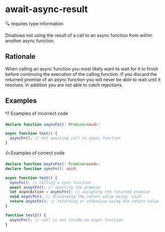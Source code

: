# await-async-result

:mag: requires type information

Disallows not using the result of a call to an async function from within another async function.

## Rationale

When calling an async function you most likely want to wait for it to finish before continuing the execution of the calling function. If you discard the returned promise of an async function you will never be able to wait until it resolves. In addition you are not able to catch rejections.

## Examples

:thumbsdown: Examples of incorrect code

```ts
declare function asyncFn(): Promise<void>;

async function test() {
  asyncFn(); // not awaiting call to async function
}
```

:thumbsup: Examples of correct code

```ts
declare function asyncFn(): Promise<void>;
declare function syncFn(): void;

async function test() {
  syncFn(); // calling a sync function
  await asnycFn(); // awaiting the promise
  let asyncAction = asyncFn(); // assigning the returned promise
  void asyncFn(); // discarding the return value using `void`
  return asyncFn(); // returning or otherwise using the return value
}

function test2() {
  asyncFn(); // call is not inside an async function
}
```
